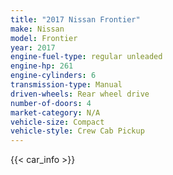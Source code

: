 ```yaml
---
title: "2017 Nissan Frontier"
make: Nissan
model: Frontier
year: 2017
engine-fuel-type: regular unleaded
engine-hp: 261
engine-cylinders: 6
transmission-type: Manual
driven-wheels: Rear wheel drive
number-of-doors: 4
market-category: N/A
vehicle-size: Compact
vehicle-style: Crew Cab Pickup
---
```


{{< car_info >}}
